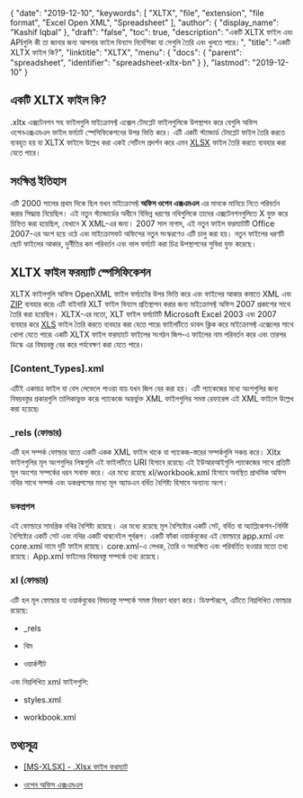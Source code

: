 {
  "date": "2019-12-10",
  "keywords": [
    "XLTX",
    "file",
    "extension",
    "file format",
    "Excel Open XML",
    "Spreadsheet"
  ],
  "author": {
    "display_name": "Kashif Iqbal"
  },
  "draft": "false",
  "toc": true,
  "description": "একটি XLTX ফাইল এবং APIগুলি কী তা জানার জন্য আপনার ফাইল বিন্যাস নির্দেশিকা যা সেগুলি তৈরি এবং খুলতে পারে।",
  "title": "একটি XLTX ফাইল কি?",
  "linktitle": "XLTX",
  "menu": {
    "docs": {
      "parent": "spreadsheet",
      "identifier": "spreadsheet-xltx-bn"
    }
  },
  "lastmod": "2019-12-10"
}

## একটি XLTX ফাইল কি?

.xltx এক্সটেনশন সহ ফাইলগুলি মাইক্রোসফ্ট এক্সেল টেমপ্লেট ফাইলগুলিকে উপস্থাপন করে যেগুলি অফিস ওপেনএক্সএমএল ফাইল ফর্ম্যাট স্পেসিফিকেশনের উপর ভিত্তি করে। এটি একটি স্ট্যান্ডার্ড টেমপ্লেট ফাইল তৈরি করতে ব্যবহৃত হয় যা XLTX ফাইলে উল্লেখ করা একই সেটিংস প্রদর্শন করে এমন [XLSX](/spreadsheet/xlsx/) ফাইল তৈরি করতে ব্যবহার করা যেতে পারে।

## সংক্ষিপ্ত ইতিহাস

এটি 2000 সালের প্রথম দিকে ছিল যখন মাইক্রোসফ্ট **অফিস ওপেন এক্সএমএল** এর মানকে মানিয়ে নিতে পরিবর্তন করার সিদ্ধান্ত নিয়েছিল। এই নতুন স্ট্যান্ডার্ডের অধীনে বিভিন্ন ধরণের নথিগুলিকে তাদের এক্সটেনশনগুলিতে X যুক্ত করে চিহ্নিত করা হয়েছিল, যেখানে X XML-এর জন্য। 2007 সাল নাগাদ, এই নতুন ফাইল ফরম্যাটটি Office 2007-এর অংশ হয়ে ওঠে এবং মাইক্রোসফট অফিসের নতুন সংস্করণেও এটি চালু করা হয়। নতুন ফাইলের ধরণটি ছোট ফাইলের আকার, দুর্নীতির কম পরিবর্তন এবং ভাল ফর্ম্যাট করা চিত্র উপস্থাপনের সুবিধা যুক্ত করেছে।

## XLTX ফাইল ফরম্যাট স্পেসিফিকেশন

XLTX ফাইলগুলি অফিস OpenXML ফাইল ফর্ম্যাটের উপর ভিত্তি করে এবং ফাইলের আকার কমাতে XML এবং [ZIP](/compression/zip/) ব্যবহার করে৷ এটি বাইনারি XLT ফাইল বিন্যাস প্রতিস্থাপন করার জন্য মাইক্রোসফ্ট অফিস 2007 প্রকাশের সাথে তৈরি করা হয়েছিল। XLTX-এর মতো, XLT ফাইল ফর্ম্যাটটি Microsoft Excel 2003 এবং 2007 ব্যবহার করে [XLS](/spreadsheet/xls/) ফাইল তৈরি করতে ব্যবহার করা যেতে পারে৷ ফাইলটিতে ডাবল ক্লিক করে মাইক্রোসফ্ট এক্সেলের সাথে খোলা যেতে পারে৷ একটি XLTX ফাইল ফরম্যাটে ফাইলের সংগঠন জিপ-এ ফাইলের নাম পরিবর্তন করে এবং তারপর ডিস্কে এর বিষয়বস্তু বের করে পর্যবেক্ষণ করা যেতে পারে।

### [Content_Types].xml ###

এটিই একমাত্র ফাইল যা বেস লেভেলে পাওয়া যায় যখন জিপ বের করা হয়। এটি প্যাকেজের মধ্যে অংশগুলির জন্য বিষয়বস্তুর প্রকারগুলি তালিকাভুক্ত করে৷ প্যাকেজে অন্তর্ভুক্ত XML ফাইলগুলির সমস্ত রেফারেন্স এই XML ফাইলে উল্লেখ করা হয়েছে৷

### \_rels (ফোল্ডার) ###

এটি হল সম্পর্ক ফোল্ডার যাতে একটি একক XML ফাইল থাকে যা প্যাকেজ-স্তরের সম্পর্কগুলি সঞ্চয় করে। Xltx ফাইলগুলির মূল অংশগুলির লিঙ্কগুলি এই ফাইলটিতে URI হিসাবে রয়েছে৷ এই ইউআরআইগুলি প্যাকেজের সাথে প্রতিটি মূল অংশের সম্পর্কের ধরন সনাক্ত করে। এর মধ্যে রয়েছে xl/workbook.xml হিসাবে অবস্থিত প্রাথমিক অফিস নথির সাথে সম্পর্ক এবং ডকপ্রপসের মধ্যে মূল অ্যাডএন বর্ধিত বৈশিষ্ট্য হিসাবে অন্যান্য অংশ।

### ডকপ্রপস ###

এই ফোল্ডারে সামগ্রিক নথির বৈশিষ্ট্য রয়েছে। এর মধ্যে রয়েছে মূল বৈশিষ্ট্যের একটি সেট, বর্ধিত বা অ্যাপ্লিকেশন-নির্দিষ্ট বৈশিষ্ট্যের একটি সেট এবং নথির একটি থাম্বনেইল পূর্বরূপ। একটি ফাঁকা ওয়ার্কবুকের এই ফোল্ডারে app.xml এবং core.xml নামে দুটি ফাইল রয়েছে। core.xml-এ লেখক, তৈরি ও সংরক্ষিত এবং পরিবর্তিত হওয়ার মতো তথ্য রয়েছে। App.xml ফাইলের বিষয়বস্তু সম্পর্কে তথ্য রয়েছে।

### xl (ফোল্ডার) ###

এটি হল মূল ফোল্ডার যা ওয়ার্কবুকের বিষয়বস্তু সম্পর্কে সমস্ত বিবরণ ধারণ করে। ডিফল্টরূপে, এটিতে নিম্নলিখিত ফোল্ডার রয়েছে:

* \_rels

* থিম

* ওয়ার্কশীট


এবং নিম্নলিখিত xml ফাইলগুলি:

* styles.xml

* workbook.xml


## তথ্যসূত্র ##

* [[MS-XLSX] - .Xlsx ফাইল ফরম্যাট](https://msdn.microsoft.com/en-us/library/dd922181(v#office.12).aspx)

* [ওপেন অফিস এক্সএমএল](http://officeopenxml.com/anatomyofOOXML-xlsx.php)


